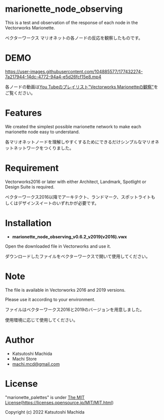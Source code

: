 # marionette_node_observing
This is a test and observation of the response of each node in the Vectorworks Marionette.

ベクターワークス マリオネットの各ノードの反応を観察したものです。

# DEMO

https://user-images.githubusercontent.com/104885577/177432274-7a217944-14dc-4772-94a4-e5d26fcf15e8.mp4

各ノードの動画は[You Tubeのプレイリスト"Vectorworks Marionetteの観察"](https://youtube.com/playlist?list=PLeuVvRLBPzuycQyxtIr8Ebr63ea8-0QUz)をご覧ください。

# Features

We created the simplest possible marionette network to make each marionette node easy to understand.

各マリオネットノードを理解しやすくするためにできるだけシンプルなマリオネットネットワークをつくりました。

# Requirement

Vectorworks2016 or later with either Architect, Landmark, Spotlight or Design Suite is required.

ベクターワークス2016以降でアーキテクト、ランドマーク、スポットライトもしくはデザインスイートのいずれかが必要です。

# Installation

- **marionette_node_observing_v0.6.2_v2019(v2016).vwx**

Open the downloaded file in Vectorworks and use it.

ダウンロードしたファイルをベクターワークスで開いて使用してください。

# Note

The file is available in Vectorworks 2016 and 2019 versions.

Please use it according to your environment.

ファイルはベクターワークス2016と2019のバージョンを用意しました。

使用環境に応じて使用してください。

# Author

* Katsutoshi Machida
* Machi Store
* machi.mcd@gmail.com

# License

"marionette_palettes" is under [The MIT License](https://opensource.org/licenses/mit-license.php)(https://licenses.opensource.jp/MIT/MIT.html)

Copyright (c) 2022 Katsutoshi Machida
